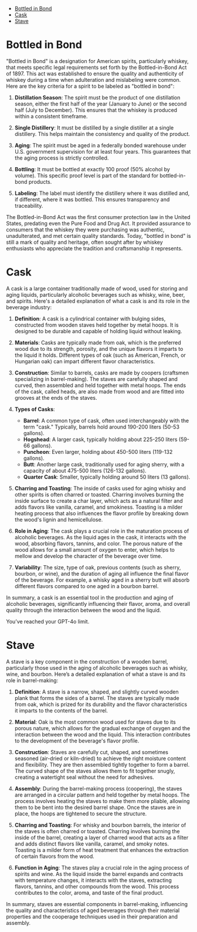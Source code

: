 - [Bottled in Bond](#bottled-in-bond)
- [Cask](#cask)
- [Stave](#stave)

# Bottled in Bond
"Bottled in Bond" is a designation for American spirits, particularly whiskey, that meets specific legal requirements set forth by the Bottled-in-Bond Act of 1897. This act was established to ensure the quality and authenticity of whiskey during a time when adulteration and mislabeling were common. Here are the key criteria for a spirit to be labeled as "bottled in bond":

1. **Distillation Season**: The spirit must be the product of one distillation season, either the first half of the year (January to June) or the second half (July to December). This ensures that the whiskey is produced within a consistent timeframe.
    
2. **Single Distillery**: It must be distilled by a single distiller at a single distillery. This helps maintain the consistency and quality of the product.
    
3. **Aging**: The spirit must be aged in a federally bonded warehouse under U.S. government supervision for at least four years. This guarantees that the aging process is strictly controlled.
    
4. **Bottling**: It must be bottled at exactly 100 proof (50% alcohol by volume). This specific proof level is part of the standard for bottled-in-bond products.
    
5. **Labeling**: The label must identify the distillery where it was distilled and, if different, where it was bottled. This ensures transparency and traceability.
    

The Bottled-in-Bond Act was the first consumer protection law in the United States, predating even the Pure Food and Drug Act. It provided assurance to consumers that the whiskey they were purchasing was authentic, unadulterated, and met certain quality standards. Today, "bottled in bond" is still a mark of quality and heritage, often sought after by whiskey enthusiasts who appreciate the tradition and craftsmanship it represents.

# Cask
A cask is a large container traditionally made of wood, used for storing and aging liquids, particularly alcoholic beverages such as whisky, wine, beer, and spirits. Here's a detailed explanation of what a cask is and its role in the beverage industry:

1. **Definition**: A cask is a cylindrical container with bulging sides, constructed from wooden staves held together by metal hoops. It is designed to be durable and capable of holding liquid without leaking.
    
2. **Materials**: Casks are typically made from oak, which is the preferred wood due to its strength, porosity, and the unique flavors it imparts to the liquid it holds. Different types of oak (such as American, French, or Hungarian oak) can impart different flavor characteristics.
    
3. **Construction**: Similar to barrels, casks are made by coopers (craftsmen specializing in barrel-making). The staves are carefully shaped and curved, then assembled and held together with metal hoops. The ends of the cask, called heads, are also made from wood and are fitted into grooves at the ends of the staves.
    
4. **Types of Casks**:
    
    - **Barrel**: A common type of cask, often used interchangeably with the term "cask." Typically, barrels hold around 190-200 liters (50-53 gallons).
    - **Hogshead**: A larger cask, typically holding about 225-250 liters (59-66 gallons).
    - **Puncheon**: Even larger, holding about 450-500 liters (119-132 gallons).
    - **Butt**: Another large cask, traditionally used for aging sherry, with a capacity of about 475-500 liters (126-132 gallons).
    - **Quarter Cask**: Smaller, typically holding around 50 liters (13 gallons).
5. **Charring and Toasting**: The inside of casks used for aging whisky and other spirits is often charred or toasted. Charring involves burning the inside surface to create a char layer, which acts as a natural filter and adds flavors like vanilla, caramel, and smokiness. Toasting is a milder heating process that also influences the flavor profile by breaking down the wood's lignin and hemicellulose.
    
6. **Role in Aging**: The cask plays a crucial role in the maturation process of alcoholic beverages. As the liquid ages in the cask, it interacts with the wood, absorbing flavors, tannins, and color. The porous nature of the wood allows for a small amount of oxygen to enter, which helps to mellow and develop the character of the beverage over time.
    
7. **Variability**: The size, type of oak, previous contents (such as sherry, bourbon, or wine), and the duration of aging all influence the final flavor of the beverage. For example, a whisky aged in a sherry butt will absorb different flavors compared to one aged in a bourbon barrel.
    

In summary, a cask is an essential tool in the production and aging of alcoholic beverages, significantly influencing their flavor, aroma, and overall quality through the interaction between the wood and the liquid.

You’ve reached your GPT-4o limit.

# Stave
  
A stave is a key component in the construction of a wooden barrel, particularly those used in the aging of alcoholic beverages such as whisky, wine, and bourbon. Here’s a detailed explanation of what a stave is and its role in barrel-making:

1. **Definition**: A stave is a narrow, shaped, and slightly curved wooden plank that forms the sides of a barrel. The staves are typically made from oak, which is prized for its durability and the flavor characteristics it imparts to the contents of the barrel.
    
2. **Material**: Oak is the most common wood used for staves due to its porous nature, which allows for the gradual exchange of oxygen and the interaction between the wood and the liquid. This interaction contributes to the development of the beverage's flavor profile.
    
3. **Construction**: Staves are carefully cut, shaped, and sometimes seasoned (air-dried or kiln-dried) to achieve the right moisture content and flexibility. They are then assembled tightly together to form a barrel. The curved shape of the staves allows them to fit together snugly, creating a watertight seal without the need for adhesives.
    
4. **Assembly**: During the barrel-making process (coopering), the staves are arranged in a circular pattern and held together by metal hoops. The process involves heating the staves to make them more pliable, allowing them to be bent into the desired barrel shape. Once the staves are in place, the hoops are tightened to secure the structure.
    
5. **Charring and Toasting**: For whisky and bourbon barrels, the interior of the staves is often charred or toasted. Charring involves burning the inside of the barrel, creating a layer of charred wood that acts as a filter and adds distinct flavors like vanilla, caramel, and smoky notes. Toasting is a milder form of heat treatment that enhances the extraction of certain flavors from the wood.
    
6. **Function in Aging**: The staves play a crucial role in the aging process of spirits and wine. As the liquid inside the barrel expands and contracts with temperature changes, it interacts with the staves, extracting flavors, tannins, and other compounds from the wood. This process contributes to the color, aroma, and taste of the final product.
    

In summary, staves are essential components in barrel-making, influencing the quality and characteristics of aged beverages through their material properties and the cooperage techniques used in their preparation and assembly.
